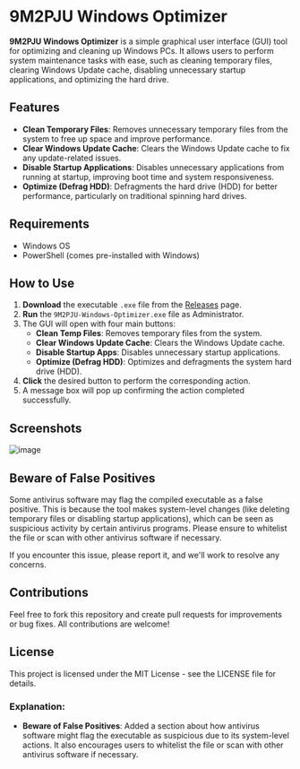 # 9M2PJU Windows Optimizer

**9M2PJU Windows Optimizer** is a simple graphical user interface (GUI) tool for optimizing and cleaning up Windows PCs. It allows users to perform system maintenance tasks with ease, such as cleaning temporary files, clearing Windows Update cache, disabling unnecessary startup applications, and optimizing the hard drive.

## Features

- **Clean Temporary Files**: Removes unnecessary temporary files from the system to free up space and improve performance.
- **Clear Windows Update Cache**: Clears the Windows Update cache to fix any update-related issues.
- **Disable Startup Applications**: Disables unnecessary applications from running at startup, improving boot time and system responsiveness.
- **Optimize (Defrag HDD)**: Defragments the hard drive (HDD) for better performance, particularly on traditional spinning hard drives.

## Requirements

- Windows OS
- PowerShell (comes pre-installed with Windows)

## How to Use

1. **Download** the executable `.exe` file from the [Releases](https://github.com/9M2PJU/9M2PJU-Windows-Optimizer/releases) page.
2. **Run** the `9M2PJU-Windows-Optimizer.exe` file as Administrator.
3. The GUI will open with four main buttons:
   - **Clean Temp Files**: Removes temporary files from the system.
   - **Clear Windows Update Cache**: Clears the Windows Update cache.
   - **Disable Startup Apps**: Disables unnecessary startup applications.
   - **Optimize (Defrag HDD)**: Optimizes and defragments the system hard drive (HDD).
4. **Click** the desired button to perform the corresponding action.
5. A message box will pop up confirming the action completed successfully.

## Screenshots

![image](https://github.com/user-attachments/assets/d8bad192-0e74-4437-82af-7c9c85a4c42b)


## Beware of False Positives
Some antivirus software may flag the compiled executable as a false positive. This is because the tool makes system-level changes (like deleting temporary files or disabling startup applications), which can be seen as suspicious activity by certain antivirus programs. Please ensure to whitelist the file or scan with other antivirus software if necessary.

If you encounter this issue, please report it, and we'll work to resolve any concerns.

## Contributions
Feel free to fork this repository and create pull requests for improvements or bug fixes. All contributions are welcome!

## License
This project is licensed under the MIT License - see the LICENSE file for details.


### Explanation:
- **Beware of False Positives**: Added a section about how antivirus software might flag the executable as suspicious due to its system-level actions. It also encourages users to whitelist the file or scan with other antivirus software if necessary.
